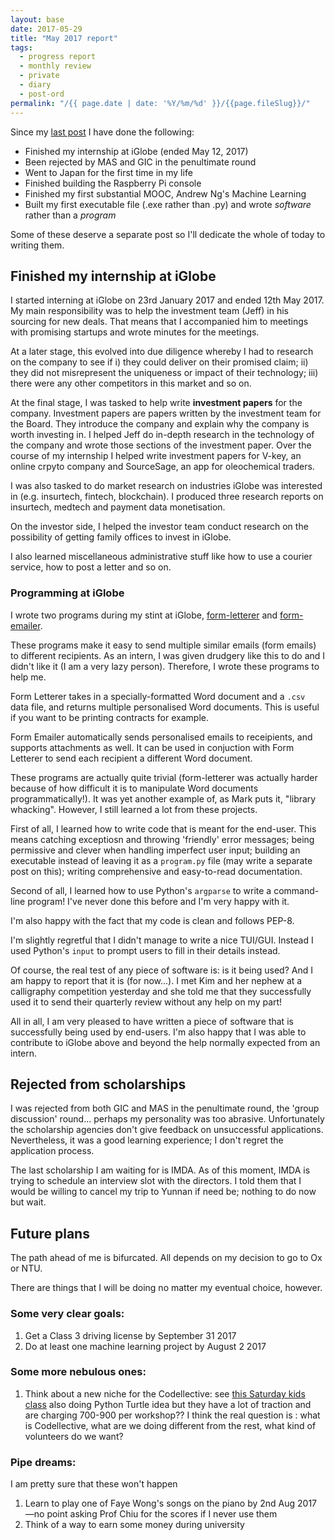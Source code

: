 ```yaml
---
layout: base
date: 2017-05-29
title: "May 2017 report"
tags:
  - progress report
  - monthly review
  - private
  - diary
  - post-ord
permalink: "/{{ page.date | date: '%Y/%m/%d' }}/{{page.fileSlug}}/"
---
```


Since my
[last post]({{'/_posts/2017-03-25-quarterly-report-2017/'}}) I have done the following:

- Finished my internship at iGlobe (ended May 12, 2017)
- Been rejected by MAS and GIC in the penultimate round
- Went to Japan for the first time in my life
- Finished building the Raspberry Pi console
- Finished my first substantial MOOC, Andrew Ng's Machine Learning
- Built my first executable file (.exe rather than .py) and wrote _software_ rather than a _program_

Some of these deserve a separate post so I'll dedicate the whole of today to writing them.

## Finished my internship at iGlobe

I started interning at iGlobe on 23rd January 2017 and ended 12th May 2017. My
main responsibility was to help the investment team (Jeff) in his sourcing for
new deals. That means that I accompanied him to meetings with promising
startups and wrote minutes for the meetings.

At a later stage, this evolved into due diligence whereby I had to research on
the company to see if i) they could deliver on their promised claim; ii) they
did not misrepresent the uniqueness or impact of their technology; iii) there
were any other competitors in this market and so on.

At the final stage, I was tasked to help write **investment papers** for the
company. Investment papers are papers written by the investment team for the
Board. They introduce the company and explain why the company is worth
investing in. I helped Jeff do in-depth research in the technology of the
company and wrote those sections of the investment paper. Over the course of my
internship I helped write investment papers for V-key, an online crpyto company
and SourceSage, an app for oleochemical traders.

I was also tasked to do market research on industries iGlobe was interested in
(e.g. insurtech, fintech, blockchain). I produced three research reports on
insurtech, medtech and payment data monetisation.

On the investor side, I helped the investor team conduct research on the
possibility of getting family offices to invest in iGlobe.

I also learned miscellaneous administrative stuff like how to use a courier
service, how to post a letter and so on.

### Programming at iGlobe

I wrote two programs during my stint at iGlobe,
[form-letterer](https://github.com/lieuzhenghong/form-letterer) and
[form-emailer](https://github.com/lieuzhenghong/form-emailer).

These programs make it easy to send multiple similar emails (form emails) to
different recipients. As an intern, I was given drudgery like this to do and I
didn't like it (I am a very lazy person). Therefore, I wrote these programs to
help me.

Form Letterer takes in a specially-formatted Word document and a `.csv` data
file, and returns multiple personalised Word documents. This is useful if you
want to be printing contracts for example.

Form Emailer automatically sends personalised emails to receipients, and
supports attachments as well. It can be used in conjuction with Form Letterer
to send each recipient a different Word document.

These programs are actually quite trivial (form-letterer was actually harder
because of how difficult it is to manipulate Word documents programmatically!).
It was yet another example of, as Mark puts it, "library whacking". However, I
still learned a lot from these projects.

First of all, I learned how to write code that is meant for the end-user. This
means catching exceptiosn and throwing 'friendly' error messages; being
permissive and clever when handling imperfect user input; building an
executable instead of leaving it as a `program.py` file (may write a separate
post on this); writing comprehensive and easy-to-read documentation.

Second of all, I learned how to use Python's `argparse` to write a command-line
program! I've never done this before and I'm very happy with it.

I'm also happy with the fact that my code is clean and follows PEP-8.

I'm slightly regretful that I didn't manage to write a nice TUI/GUI. Instead I
used Python's `input` to prompt users to fill in their details instead.

Of course, the real test of any piece of software is: is it being used? And I
am happy to report that it is (for now...). I met Kim and her nephew at a calligraphy
competition yesterday and she told me that they successfully used it to send
their quarterly review without any help on my part!

All in all, I am very pleased to have written a piece of software that is
successfully being used by end-users. I'm also happy that I was able to
contribute to iGlobe above and beyond the help normally expected from an
intern.

## Rejected from scholarships

I was rejected from both GIC and MAS in the penultimate round, the 'group
discussion' round... perhaps my personality was too abrasive. Unfortunately the
scholarship agencies don't give feedback on unsuccessful applications.
Nevertheless, it was a good learning experience; I don't regret the application
process.

The last scholarship I am waiting for is IMDA. As of this moment, IMDA is
trying to schedule an interview slot with the directors. I told them that I
would be willing to cancel my trip to Yunnan if need be; nothing to do now but
wait.

## Future plans

The path ahead of me is bifurcated. All depends on my decision to go to Ox or
NTU.

There are things that I will be doing no matter my eventual choice, however.

### Some very clear goals:

1. Get a Class 3 driving license by September 31 2017
2. Do at least one machine learning project by August 2 2017

### Some more nebulous ones:

1. Think about a new niche for the Codellective: see [this Saturday kids
   class](http://saturdaykids.com/creative-coder/pykids-level-1/) also doing
   Python Turtle idea but they have a lot of traction and are charging 700-900
   per workshop?? I think the real question is : what is Codellective, what are
   we doing different from the rest, what kind of volunteers do we want?

### Pipe dreams:

I am pretty sure that these won't happen

1. Learn to play one of Faye Wong's songs on the piano by 2nd Aug 2017—no point
   asking Prof Chiu for the scores if I never use them
2. Think of a way to earn some money during university
